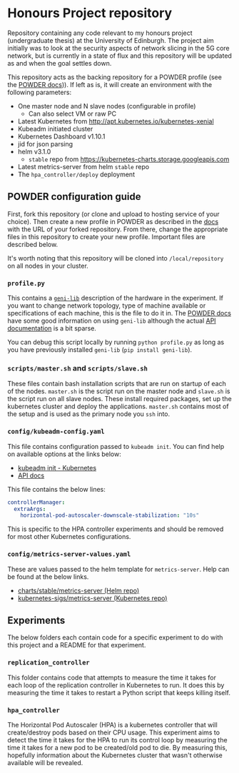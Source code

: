 # Honours Project repository

Repository containing any code relevant to my honours project (undergraduate thesis) at the University of Edinburgh. The project aim initially was to look at the security aspects of network slicing in the 5G core network, but is currently in a state of flux and this repository will be updated as and when the goal settles down.

This repository acts as the backing repository for a POWDER profile (see the [POWDER docs](http://docs.powderwireless.net/creating-profiles.html#\(part._repo-based-profiles\)))). If left as is, it will create an environment with the following parameters:

 - One master node and N slave nodes (configurable in profile)
   - Can also select VM or raw PC
 - Latest Kubernetes from http://apt.kubernetes.io/kubernetes-xenial
 - Kubeadm initiated cluster
 - Kubernetes Dashboard v1.10.1
 - jid for json parsing
 - helm v3.1.0
   - `stable` repo from https://kubernetes-charts.storage.googleapis.com
 - Latest metrics-server from helm `stable` repo
 - The `hpa_controller/deploy` deployment

## POWDER configuration guide

First, fork this repository (or clone and upload to hosting service of your choice). Then create a new profile in POWDER as described in the [docs](http://docs.powderwireless.net/creating-profiles.html#\(part._repo-based-profiles\)) with the URL of your forked repository. From there, change the appropriate files in this repository to create your new profile. Important files are described below.

It's worth noting that this repository will be cloned into `/local/repository` on all nodes in your cluster.

### `profile.py`

This contains a [`geni-lib`](https://docs.powderwireless.net/geni-lib/) description of the hardware in the experiment. If you want to change network topology, type of machine available or specifications of each machine, this is the file to do it in. The [POWDER docs](http://docs.powderwireless.net/geni-lib.html) have some good information on using `geni-lib` although the actual [API documentation](https://docs.powderwireless.net/geni-lib/) is a bit sparse.

You can debug this script locally by running `python profile.py` as long as you have previously installed `geni-lib` (`pip install geni-lib`).

### `scripts/master.sh` and `scripts/slave.sh`

These files contain bash installation scripts that are run on startup of each of the nodes. `master.sh`  is the script run on the master node and `slave.sh` is the script run on all slave nodes. These install required packages, set up the kubernetes cluster and deploy the applications. `master.sh` contains most of the setup and is used as the primary node you `ssh` into.

### `config/kubeadm-config.yaml`

This file contains configuration passed to `kubeadm init`. You can find help on available options at the links below:

 - [kubeadm init - Kubernetes](https://kubernetes.io/docs/reference/setup-tools/kubeadm/kubeadm-init/)
 - [API docs](https://godoc.org/k8s.io/kubernetes/cmd/kubeadm/app/apis/kubeadm/v1beta2)

This file contains the below lines:

``` yaml
controllerManager:
  extraArgs:
    horizontal-pod-autoscaler-downscale-stabilization: "10s"
```

This is specific to the HPA controller experiments and should be removed for most other Kubernetes configurations.

### `config/metrics-server-values.yaml`

These are values passed to the helm template for `metrics-server`. Help can be found at the below links.

 - [charts/stable/metrics-server (Helm repo)](https://github.com/helm/charts/tree/master/stable/metrics-server)
 - [kubernetes-sigs/metrics-server (Kubernetes repo)](https://github.com/kubernetes-sigs/metrics-server)

## Experiments

The below folders each contain code for a specific experiment to do with this project and a README for that experiment.

### `replication_controller`

This folder contains code that attempts to measure the time it takes for each loop of the replication controller in Kubernetes to run. It does this by measuring the time it takes to restart a Python script that keeps killing itself.

### `hpa_controller`

The Horizontal Pod Autoscaler (HPA) is a kubernetes controller that will create/destroy pods based on their CPU usage. This experiment aims to detect the time it takes for the HPA to run its control loop by measuring the time it takes for a new pod to be created/old pod to die. By measuring this, hopefully information about the Kubernetes cluster that wasn't otherwise available will be revealed.
